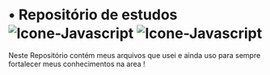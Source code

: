 # • Repositório de estudos <img align="center" alt="Icone-Javascript" src="https://img.shields.io/badge/Git-F05032?style=for-the-badge&logo=git&logoColor=white"> <img align="center" alt="Icone-Javascript" src="https://img.shields.io/badge/GitHub-100000?style=for-the-badge&logo=github&logoColor=white">

Neste Repositório contém meus arquivos que usei e ainda uso para sempre fortalecer meus conhecimentos na area !
